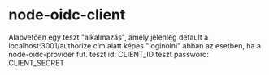 # node-oidc-client

Alapvetően egy teszt "alkalmazás", amely jelenleg default a localhost:3001/authorize cím alatt képes "loginolni" abban az esetben, ha a node-oidc-provider fut.
teszt id: CLIENT_ID
teszt password: CLIENT_SECRET